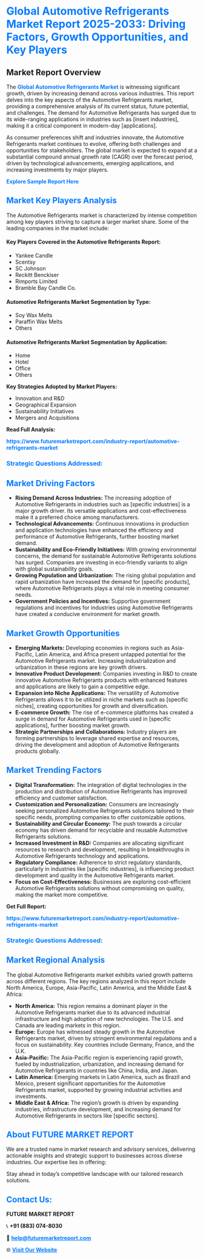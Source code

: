 <h1 style="color: #007BFF;">Global Automotive Refrigerants Market Report 2025-2033: Driving Factors, Growth Opportunities, and Key Players</h1>

<section id="overview">
<h2>Market Report Overview</h2>
<p>The <a href="https://www.futuremarketreport.com/industry-report/automotive-refrigerants-market" style="color: #007BFF; text-decoration: none;"><strong>Global Automotive Refrigerants Market</strong></a> is witnessing significant growth, driven by increasing demand across various industries. This report delves into the key aspects of the Automotive Refrigerants market, providing a comprehensive analysis of its current status, future potential, and challenges. The demand for Automotive Refrigerants has surged due to its wide-ranging applications in industries such as [insert industries], making it a critical component in modern-day [applications].</p>
<p>As consumer preferences shift and industries innovate, the Automotive Refrigerants market continues to evolve, offering both challenges and opportunities for stakeholders. The global market is expected to expand at a substantial compound annual growth rate (CAGR) over the forecast period, driven by technological advancements, emerging applications, and increasing investments by major players.</p>
</section>

<section id="overview">
<p><a href="https://www.futuremarketreport.com/request-sample/reportId=32843" style="color: #007BFF; text-decoration: none;"><strong>Explore Sample Report Here</strong></a></p>
</section>

<section id="key-players">
<h2 style="color: #007BFF;">Market Key Players Analysis</h2>
<p>The Automotive Refrigerants market is characterized by intense competition among key players striving to capture a larger market share. Some of the leading companies in the market include:</p>
<h4>Key Players Covered in the Automotive Refrigerants Report:</h4>
<ul><li>Yankee Candle</li><li>Scentsy</li><li>SC Johnson</li><li>Reckitt Benckiser</li><li>Rimports Limited</li><li>Bramble Bay Candle Co.</li></ul>
<h4>Automotive Refrigerants Market Segmentation by Type:</h4>
<ul><li>Soy Wax Melts</li><li>Paraffin Wax Melts</li><li>Others</li></ul>

<h4>Automotive Refrigerants Market Segmentation by Application:</h4>
<ul><li>Home</li><li>Hotel</li><li>Office</li><li>Others</li></ul>
<p><strong>Key Strategies Adopted by Market Players:</strong></p>
<ul>
<li>Innovation and R&D</li>
<li>Geographical Expansion</li>
<li>Sustainability Initiatives</li>
<li>Mergers and Acquisitions</li>
</ul>
</section>

<section>
<p><strong>Read Full Analysis: </strong></p><a href="https://www.futuremarketreport.com/industry-report/automotive-refrigerants-market" style="color: #007BFF; text-decoration: none;"><strong>https://www.futuremarketreport.com/industry-report/automotive-refrigerants-market</strong></a>
<h3 style="color: #007BFF;">Strategic Questions Addressed:</h3>
</section>

<section id="driving-factors">
<h2 style="color: #007BFF;">Market Driving Factors</h2>
<ul>
<li><strong>Rising Demand Across Industries:</strong> The increasing adoption of Automotive Refrigerants in industries such as [specific industries] is a major growth driver. Its versatile applications and cost-effectiveness make it a preferred choice among manufacturers.</li>
<li><strong>Technological Advancements:</strong> Continuous innovations in production and application technologies have enhanced the efficiency and performance of Automotive Refrigerants, further boosting market demand.</li>
<li><strong>Sustainability and Eco-Friendly Initiatives:</strong> With growing environmental concerns, the demand for sustainable Automotive Refrigerants solutions has surged. Companies are investing in eco-friendly variants to align with global sustainability goals.</li>
<li><strong>Growing Population and Urbanization:</strong> The rising global population and rapid urbanization have increased the demand for [specific products], where Automotive Refrigerants plays a vital role in meeting consumer needs.</li>
<li><strong>Government Policies and Incentives:</strong> Supportive government regulations and incentives for industries using Automotive Refrigerants have created a conducive environment for market growth.</li>
</ul>
</section>

<section id="growth-opportunities">
<h2 style="color: #007BFF;">Market Growth Opportunities</h2>
<ul>
<li><strong>Emerging Markets:</strong> Developing economies in regions such as Asia-Pacific, Latin America, and Africa present untapped potential for the Automotive Refrigerants market. Increasing industrialization and urbanization in these regions are key growth drivers.</li>
<li><strong>Innovative Product Development:</strong> Companies investing in R&D to create innovative Automotive Refrigerants products with enhanced features and applications are likely to gain a competitive edge.</li>
<li><strong>Expansion into Niche Applications:</strong> The versatility of Automotive Refrigerants allows it to be utilized in niche markets such as [specific niches], creating opportunities for growth and diversification.</li>
<li><strong>E-commerce Growth:</strong> The rise of e-commerce platforms has created a surge in demand for Automotive Refrigerants used in [specific applications], further boosting market growth.</li>
<li><strong>Strategic Partnerships and Collaborations:</strong> Industry players are forming partnerships to leverage shared expertise and resources, driving the development and adoption of Automotive Refrigerants products globally.</li>
</ul>
</section>

<section id="trending-factors">
<h2 style="color: #007BFF;">Market Trending Factors</h2>
<ul>
<li><strong>Digital Transformation:</strong> The integration of digital technologies in the production and distribution of Automotive Refrigerants has improved efficiency and customer satisfaction.</li>
<li><strong>Customization and Personalization:</strong> Consumers are increasingly seeking personalized Automotive Refrigerants solutions tailored to their specific needs, prompting companies to offer customizable options.</li>
<li><strong>Sustainability and Circular Economy:</strong> The push towards a circular economy has driven demand for recyclable and reusable Automotive Refrigerants solutions.</li>
<li><strong>Increased Investment in R&D:</strong> Companies are allocating significant resources to research and development, resulting in breakthroughs in Automotive Refrigerants technology and applications.</li>
<li><strong>Regulatory Compliance:</strong> Adherence to strict regulatory standards, particularly in industries like [specific industries], is influencing product development and quality in the Automotive Refrigerants market.</li>
<li><strong>Focus on Cost-Effectiveness:</strong> Businesses are exploring cost-efficient Automotive Refrigerants solutions without compromising on quality, making the market more competitive.</li>
</ul>
</section>

<section>
<p><strong>Get Full Report: </strong></p><a href="https://www.futuremarketreport.com/industry-report/automotive-refrigerants-market" style="color: #007BFF; text-decoration: none;"><strong>https://www.futuremarketreport.com/industry-report/automotive-refrigerants-market</strong></a>
<h3 style="color: #007BFF;">Strategic Questions Addressed:</h3>
</section>


<section id="regional-analysis">
<h2 style="color: #007BFF;">Market Regional Analysis</h2>
<p>The global Automotive Refrigerants market exhibits varied growth patterns across different regions. The key regions analyzed in this report include North America, Europe, Asia-Pacific, Latin America, and the Middle East & Africa:</p>
<ul>
<li><strong>North America:</strong> This region remains a dominant player in the Automotive Refrigerants market due to its advanced industrial infrastructure and high adoption of new technologies. The U.S. and Canada are leading markets in this region.</li>
<li><strong>Europe:</strong> Europe has witnessed steady growth in the Automotive Refrigerants market, driven by stringent environmental regulations and a focus on sustainability. Key countries include Germany, France, and the U.K.</li>
<li><strong>Asia-Pacific:</strong> The Asia-Pacific region is experiencing rapid growth, fueled by industrialization, urbanization, and increasing demand for Automotive Refrigerants in countries like China, India, and Japan.</li>
<li><strong>Latin America:</strong> Emerging markets in Latin America, such as Brazil and Mexico, present significant opportunities for the Automotive Refrigerants market, supported by growing industrial activities and investments.</li>
<li><strong>Middle East & Africa:</strong> The region’s growth is driven by expanding industries, infrastructure development, and increasing demand for Automotive Refrigerants in sectors like [specific sectors].</li>
</ul>
</section>

<footer>
<h2 style="color: #007BFF;">About FUTURE MARKET REPORT</h2>
<p>We are a trusted name in market research and advisory services, delivering actionable insights and strategic support to businesses across diverse industries. Our expertise lies in offering:</p>

<p>Stay ahead in today’s competitive landscape with our tailored research solutions.</p>

<h2 style="color: #007BFF;">Contact Us:</h2>
<p><strong>FUTURE MARKET REPORT</strong></p>
<p>📞 <strong>+91 (883) 074-8030</strong></p>
<p>📧 <strong><a href="mailto:help@futuremarketreport.com" style="color: #007BFF;">help@futuremarketreport.com</a></strong></p>
<p>🌐 <strong><a href="https://www.futuremarketreport.com/" style="color: #007BFF;">Visit Our Website</a></strong></p>
</footer>